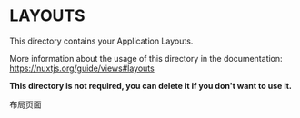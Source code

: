 # LAYOUTS

This directory contains your Application Layouts.

More information about the usage of this directory in the documentation:
https://nuxtjs.org/guide/views#layouts

**This directory is not required, you can delete it if you don't want to use it.**

布局页面
